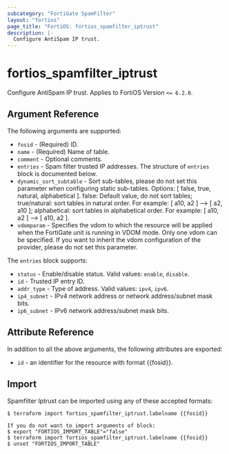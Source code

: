 ```yaml
---
subcategory: "FortiGate SpamFilter"
layout: "fortios"
page_title: "FortiOS: fortios_spamfilter_iptrust"
description: |-
  Configure AntiSpam IP trust.
---
```


# fortios_spamfilter_iptrust
Configure AntiSpam IP trust. Applies to FortiOS Version `<= 6.2.0`.

## Argument Reference

The following arguments are supported:

* `fosid` - (Required) ID.
* `name` - (Required) Name of table.
* `comment` - Optional comments.
* `entries` - Spam filter trusted IP addresses. The structure of `entries` block is documented below.
* `dynamic_sort_subtable` - Sort sub-tables, please do not set this parameter when configuring static sub-tables. Options: [ false, true, natural, alphabetical ]. false: Default value, do not sort tables; true/natural: sort tables in natural order. For example: [ a10, a2 ] --> [ a2, a10 ]; alphabetical: sort tables in alphabetical order. For example: [ a10, a2 ] --> [ a10, a2 ].
* `vdomparam` - Specifies the vdom to which the resource will be applied when the FortiGate unit is running in VDOM mode. Only one vdom can be specified. If you want to inherit the vdom configuration of the provider, please do not set this parameter.

The `entries` block supports:

* `status` - Enable/disable status. Valid values: `enable`, `disable`.
* `id` - Trusted IP entry ID.
* `addr_type` - Type of address. Valid values: `ipv4`, `ipv6`.
* `ip4_subnet` - IPv4 network address or network address/subnet mask bits.
* `ip6_subnet` - IPv6 network address/subnet mask bits.


## Attribute Reference

In addition to all the above arguments, the following attributes are exported:
* `id` - an identifier for the resource with format {{fosid}}.

## Import

Spamfilter Iptrust can be imported using any of these accepted formats:
```
$ terraform import fortios_spamfilter_iptrust.labelname {{fosid}}

If you do not want to import arguments of block:
$ export "FORTIOS_IMPORT_TABLE"="false"
$ terraform import fortios_spamfilter_iptrust.labelname {{fosid}}
$ unset "FORTIOS_IMPORT_TABLE"
```
